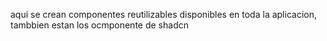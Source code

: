 aqui se crean componentes reutilizables disponibles en toda la aplicacion,
tambbien estan los ocmponente de shadcn